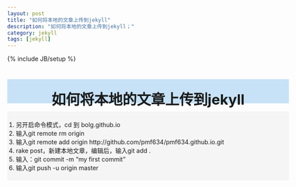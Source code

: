 ```yaml
---
layout: post
title: "如何将本地的文章上传到jekyll"
description: "如何将本地的文章上传到jekyll；"
category: jekyll
tags: [jekyll]
---
```

{% include JB/setup %}
# <div style="background-color:#C7E2F7; width:650px; height:55px; border:1px; text-align:center; padding-top:1px"><h3 style="margin-top:20px; border:0px">如何将本地的文章上传到jekyll</h3></div>

   <div style="background-color:#f5f5f5; width:650px; height:auto; border:1px">
   <ol style="padding:20px 20px">
   <li>另开启命令模式，cd 到 bolg.github.io</li>
   <li>输入git remote rm origin</li>
   <li>输入git remote add origin http://github.com/pmf634/pmf634.github.io.git</li>
   <li>rake post，新建本地文章，编辑后，输入git add .</li>
   <li>输入：git commit -m “my first commit”</li>
   <li>输入git push -u origin master</li>
   </ol>
   </div>


